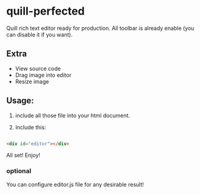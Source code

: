 # quill-perfected
Quill rich text editor ready for production. All toolbar is already enable (you can disable it if you want).

## Extra
+ View source code
+ Drag image into editor
+ Resize image

## Usage:

1. include all those file into your html document.

2. Include this:
```html

<div id="editor"></div>

```

All set! Enjoy!

### optional
You can configure editor.js file for any desirable result!
